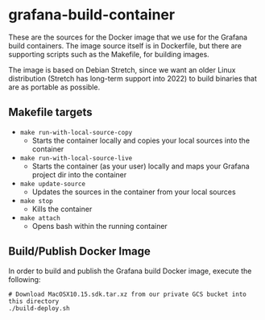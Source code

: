# grafana-build-container

These are the sources for the Docker image that we use for the Grafana build containers. The image source itself
is in Dockerfile, but there are supporting scripts such as the Makefile, for building images.

The image is based on Debian Stretch, since we want an older Linux distribution (Stretch has long-term support into
2022) to build binaries that are as portable as possible.

## Makefile targets

- `make run-with-local-source-copy`
  - Starts the container locally and copies your local sources into the container
- `make run-with-local-source-live`
  - Starts the container (as your user) locally and maps your Grafana project dir into the container
- `make update-source`
  - Updates the sources in the container from your local sources
- `make stop`
  - Kills the container
- `make attach`
  - Opens bash within the running container

## Build/Publish Docker Image
In order to build and publish the Grafana build Docker image, execute the following:

```
# Download MacOSX10.15.sdk.tar.xz from our private GCS bucket into this directory
./build-deploy.sh
```
